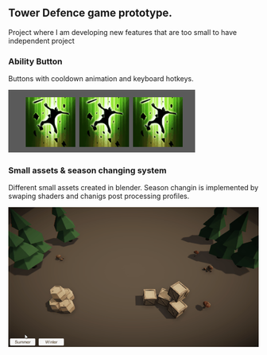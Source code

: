 ## Tower Defence game prototype.
Project where I am developing new features that are too small to have independent project

### Ability Button
Buttons with cooldown animation and keyboard hotkeys.

![Alt text](/Screenshots/abilityButton.gif?raw=true "Ability Button")

### Small assets & season changing system
Different small assets created in blender. Season changin is implemented by swaping shaders and chanigs post processing profiles.

![Alt text](/Screenshots/assetShowcase.gif?raw=true "Season Changing System")
